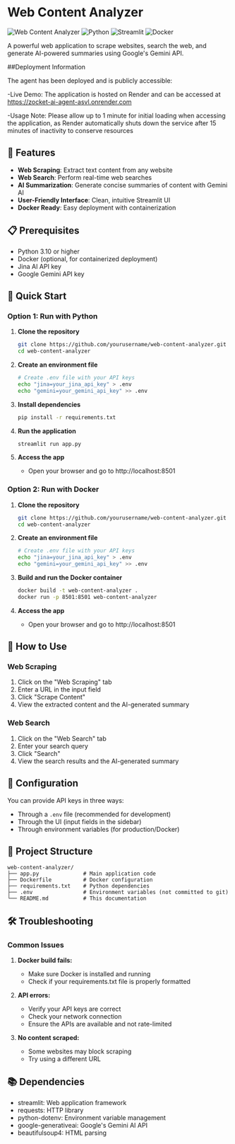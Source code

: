 # Web Content Analyzer

![Web Content Analyzer](https://img.shields.io/badge/App-Web%20Content%20Analyzer-blue)
![Python](https://img.shields.io/badge/Python-3.10-green)
![Streamlit](https://img.shields.io/badge/Streamlit-1.31.0-red)
![Docker](https://img.shields.io/badge/Docker-Ready-blue)

A powerful web application to scrape websites, search the web, and generate AI-powered summaries using Google's Gemini API.


##Deployment Information 


The agent has been deployed and is publicly accessible:


-Live Demo: The application is hosted on Render and can be accessed at https://zocket-ai-agent-asvl.onrender.com


-Usage Note: Please allow up to 1 minute for initial loading when accessing the application, as Render automatically shuts down the service after 15 minutes of inactivity to conserve resources


## 🌟 Features

- **Web Scraping**: Extract text content from any website
- **Web Search**: Perform real-time web searches
- **AI Summarization**: Generate concise summaries of content with Gemini AI
- **User-Friendly Interface**: Clean, intuitive Streamlit UI
- **Docker Ready**: Easy deployment with containerization

## 📋 Prerequisites

- Python 3.10 or higher
- Docker (optional, for containerized deployment)
- Jina AI API key
- Google Gemini API key

## 🚀 Quick Start

### Option 1: Run with Python

1. **Clone the repository**
   ```bash
   git clone https://github.com/yourusername/web-content-analyzer.git
   cd web-content-analyzer
   ```

2. **Create an environment file**
   ```bash
   # Create .env file with your API keys
   echo "jina=your_jina_api_key" > .env
   echo "gemini=your_gemini_api_key" >> .env
   ```

3. **Install dependencies**
   ```bash
   pip install -r requirements.txt
   ```

4. **Run the application**
   ```bash
   streamlit run app.py
   ```

5. **Access the app**
   - Open your browser and go to http://localhost:8501

### Option 2: Run with Docker

1. **Clone the repository**
   ```bash
   git clone https://github.com/yourusername/web-content-analyzer.git
   cd web-content-analyzer
   ```

2. **Create an environment file**
   ```bash
   # Create .env file with your API keys
   echo "jina=your_jina_api_key" > .env
   echo "gemini=your_gemini_api_key" >> .env
   ```

3. **Build and run the Docker container**
   ```bash
   docker build -t web-content-analyzer .
   docker run -p 8501:8501 web-content-analyzer
   ```

4. **Access the app**
   - Open your browser and go to http://localhost:8501

## 📱 How to Use

### Web Scraping

1. Click on the "Web Scraping" tab
2. Enter a URL in the input field
3. Click "Scrape Content"
4. View the extracted content and the AI-generated summary

### Web Search

1. Click on the "Web Search" tab
2. Enter your search query
3. Click "Search"
4. View the search results and the AI-generated summary

## 🔧 Configuration

You can provide API keys in three ways:
- Through a `.env` file (recommended for development)
- Through the UI (input fields in the sidebar)
- Through environment variables (for production/Docker)

## 📁 Project Structure

```
web-content-analyzer/
├── app.py              # Main application code
├── Dockerfile          # Docker configuration
├── requirements.txt    # Python dependencies
├── .env                # Environment variables (not committed to git)
└── README.md           # This documentation
```

## 🛠️ Troubleshooting

### Common Issues

1. **Docker build fails:**
   - Make sure Docker is installed and running
   - Check if your requirements.txt file is properly formatted

2. **API errors:**
   - Verify your API keys are correct
   - Check your network connection
   - Ensure the APIs are available and not rate-limited

3. **No content scraped:**
   - Some websites may block scraping
   - Try using a different URL

## 📚 Dependencies

- streamlit: Web application framework
- requests: HTTP library
- python-dotenv: Environment variable management
- google-generativeai: Google's Gemini AI API
- beautifulsoup4: HTML parsing
